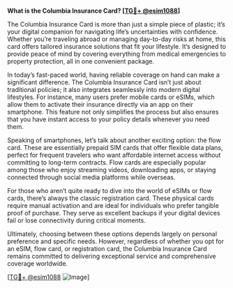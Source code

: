 **What is the Columbia Insurance Card? [[TG💪+ @esim1088](https://t.me/s/esim1088)]**

The Columbia Insurance Card is more than just a simple piece of plastic; it’s your digital companion for navigating life’s uncertainties with confidence. Whether you’re traveling abroad or managing day-to-day risks at home, this card offers tailored insurance solutions that fit your lifestyle. It’s designed to provide peace of mind by covering everything from medical emergencies to property protection, all in one convenient package.

In today’s fast-paced world, having reliable coverage on hand can make a significant difference. The Columbia Insurance Card isn’t just about traditional policies; it also integrates seamlessly into modern digital lifestyles. For instance, many users prefer mobile cards or eSIMs, which allow them to activate their insurance directly via an app on their smartphone. This feature not only simplifies the process but also ensures that you have instant access to your policy details whenever you need them.

Speaking of smartphones, let’s talk about another exciting option: the flow card. These are essentially prepaid SIM cards that offer flexible data plans, perfect for frequent travelers who want affordable internet access without committing to long-term contracts. Flow cards are especially popular among those who enjoy streaming videos, downloading apps, or staying connected through social media platforms while overseas.

For those who aren’t quite ready to dive into the world of eSIMs or flow cards, there’s always the classic registration card. These physical cards require manual activation and are ideal for individuals who prefer tangible proof of purchase. They serve as excellent backups if your digital devices fail or lose connectivity during critical moments.

Ultimately, choosing between these options depends largely on personal preference and specific needs. However, regardless of whether you opt for an eSIM, flow card, or registration card, the Columbia Insurance Card remains committed to delivering exceptional service and comprehensive coverage worldwide.

[[TG💪+ @esim1088](https://t.me/s/esim1088) ![Image](https://i.postimg.cc/Y0z9fWf4/image.png)]